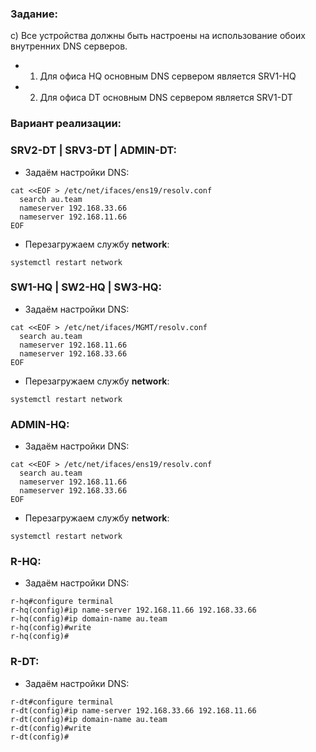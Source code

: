 ### Задание:

c) Все устройства должны быть настроены на использование обоих внутренних DNS серверов.

- 1. Для офиса HQ основным DNS сервером является SRV1-HQ
- 2. Для офиса DT основным DNS сервером является SRV1-DT

### Вариант реализации:

### SRV2-DT | SRV3-DT | ADMIN-DT:

- Задаём настройки DNS:

```
cat <<EOF > /etc/net/ifaces/ens19/resolv.conf
  search au.team
  nameserver 192.168.33.66
  nameserver 192.168.11.66
EOF
```

- Перезагружаем службу **network**:

```
systemctl restart network
```

### SW1-HQ | SW2-HQ | SW3-HQ:

- Задаём настройки DNS:

```
cat <<EOF > /etc/net/ifaces/MGMT/resolv.conf
  search au.team
  nameserver 192.168.11.66
  nameserver 192.168.33.66
EOF
```

- Перезагружаем службу **network**:

```
systemctl restart network
```

### ADMIN-HQ:

- Задаём настройки DNS:

```
cat <<EOF > /etc/net/ifaces/ens19/resolv.conf
  search au.team
  nameserver 192.168.11.66
  nameserver 192.168.33.66
EOF
```

- Перезагружаем службу **network**:

```
systemctl restart network
```

### R-HQ:

- Задаём настройки DNS:

```
r-hq#configure terminal
r-hq(config)#ip name-server 192.168.11.66 192.168.33.66
r-hq(config)#ip domain-name au.team
r-hq(config)#write
r-hq(config)#
```

### R-DT:

- Задаём настройки DNS:

```
r-dt#configure terminal
r-dt(config)#ip name-server 192.168.33.66 192.168.11.66
r-dt(config)#ip domain-name au.team
r-dt(config)#write
r-dt(config)#
```